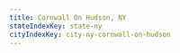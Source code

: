 ```yaml
---
title: Cornwall On Hudson, NY
stateIndexKey: state-ny
cityIndexKey: city-ny-cornwall-on-hudson
---
```

